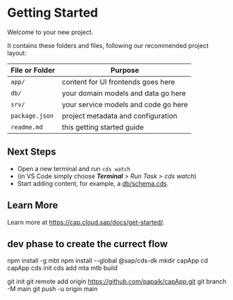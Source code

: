 # Getting Started

Welcome to your new project.

It contains these folders and files, following our recommended project layout:

File or Folder | Purpose
---------|----------
`app/` | content for UI frontends goes here
`db/` | your domain models and data go here
`srv/` | your service models and code go here
`package.json` | project metadata and configuration
`readme.md` | this getting started guide


## Next Steps

- Open a new terminal and run `cds watch` 
- (in VS Code simply choose _**Terminal** > Run Task > cds watch_)
- Start adding content, for example, a [db/schema.cds](db/schema.cds).


## Learn More

Learn more at https://cap.cloud.sap/docs/get-started/.


## dev phase to create the currect flow  
npm install -g mbt
npm install --global @sap/cds-dk
mkdir capApp
cd capApp
cds init
cds add mta
mtb build

git init
git remote add origin https://github.com/papaik/capApp.git
git branch -M main
git push -u origin main